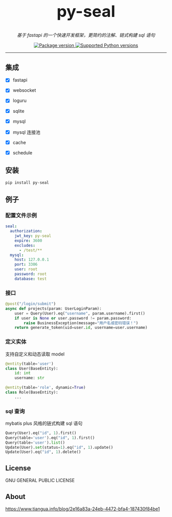 <p align="center"><h1 style="font-size: 50px" align="center">py-seal</h1></p>
<p align="center">
    <em>基于 fastapi 的一个快速开发框架，更简约的注解、链式构建 sql 语句</em>
</p>
<p align="center">
<a href="https://pypi.org/project/py-seal" target="_blank">
    <img src="https://img.shields.io/pypi/v/py-seal?color=%2334D058&label=pypi%20package" alt="Package version">
</a>
<a href="https://pypi.org/project/py-seal" target="_blank">
    <img src="https://img.shields.io/pypi/pyversions/fastapi.svg?color=%2334D058" alt="Supported Python versions">
</a>
</p>

---
## 集成
- [x] fastapi
- [x] websocket
- [x] loguru
- [x] sqlite
- [x] mysql
- [x] mysql 连接池
- [x] cache
- [x] schedule



## 安装
```shell
pip install py-seal
```

## 例子
### 配置文件示例
```yaml
seal:
  authorization:
    jwt_key: py-seal
    expire: 3600
    excludes:
      - /test/**
  mysql:
    host: 127.0.0.1
    port: 3306
    user: root
    password: root
    database: test
```

### 接口
```python
@post("/login/submit")
async def projects(param: UserLoginParam):
    user = Query(User).eq("username", param.username).first()
    if user is None or user.password != param.password:
        raise BusinessException(message="用户名或密码错误！")
    return generate_token(uid=user.id, username=user.username)
```
### 定义实体
支持自定义和动态读取 model
```python
@entity(table='user')
class User(BaseEntity):
    id: int
    username: str
    
@entity(table='role', dynamic=True)
class Role(BaseEntity):
    ...
```
### sql 查询
mybatis plus 风格的链式构建 sql 语句
```python
Query(User).eq("id", 1).first()
Query(table='user').eq("id", 1).first()
Query(table='user').list()
Update(User).set(status=1).eq("id", 1).update()
Update(User).eq("id", 1).delete()
```


## License
GNU GENERAL PUBLIC LICENSE

## About
https://www.tiangua.info/blog/2e16a83a-24eb-4472-bfa4-187430f84be1